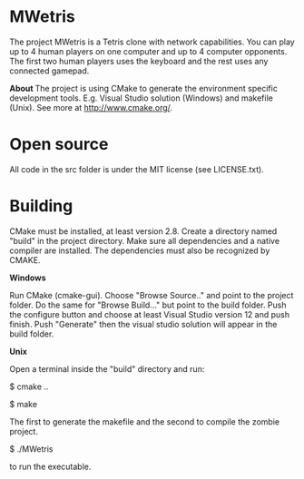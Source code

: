 MWetris
======
The project MWetris is a Tetris clone with network capabilities. You 
can play up to 4 human players on one computer and up to 4 computer opponents.
The first two human players uses the keyboard and the rest uses any connected gamepad.

<b> About </b>
The project is using CMake to generate the environment specific development 
tools. E.g. Visual Studio solution (Windows) and makefile (Unix). See more 
at http://www.cmake.org/.

Open source
======
All code in the src folder is under the MIT license (see LICENSE.txt).

Building
======
CMake must be installed, at least version 2.8. Create a directory named 
"build" in the project directory. Make sure all dependencies and a native 
compiler are installed. The dependencies must also be recognized by CMAKE.

<p><b> Windows </b></p>
Run CMake (cmake-gui). Choose "Browse Source.." and point to the project folder.
Do the same for "Browse Build..." but point to the build folder.
Push the configure button and choose at least Visual Studio version 12 and push finish.
Push "Generate" then the visual studio solution will appear in the build folder.

<p><b> Unix </b></p>
Open a terminal inside the "build" directory and run:

<p>$ cmake ..</p>
<p>$ make</p>

The first to generate the makefile and the second to compile the zombie project.

<p>$ ./MWetris</p>

to run the executable.
